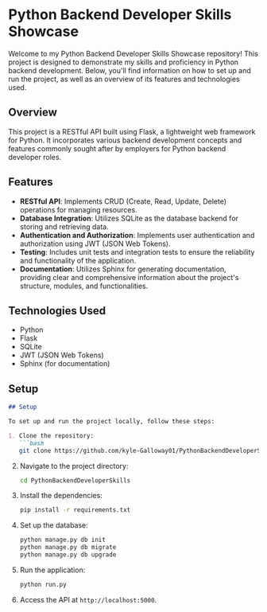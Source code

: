 # Python Backend Developer Skills Showcase

Welcome to my Python Backend Developer Skills Showcase repository! This project is designed to demonstrate my skills and proficiency in Python backend development. Below, you'll find information on how to set up and run the project, as well as an overview of its features and technologies used.

## Overview

This project is a RESTful API built using Flask, a lightweight web framework for Python. It incorporates various backend development concepts and features commonly sought after by employers for Python backend developer roles.

## Features

- **RESTful API**: Implements CRUD (Create, Read, Update, Delete) operations for managing resources.
- **Database Integration**: Utilizes SQLite as the database backend for storing and retrieving data.
- **Authentication and Authorization**: Implements user authentication and authorization using JWT (JSON Web Tokens).
- **Testing**: Includes unit tests and integration tests to ensure the reliability and functionality of the application.
- **Documentation**: Utilizes Sphinx for generating documentation, providing clear and comprehensive information about the project's structure, modules, and functionalities.

## Technologies Used

- Python
- Flask
- SQLite
- JWT (JSON Web Tokens)
- Sphinx (for documentation)

## Setup

```markdown
## Setup

To set up and run the project locally, follow these steps:

1. Clone the repository:
   ```bash
   git clone https://github.com/kyle-Galloway01/PythonBackendDeveloperSkills.git
   ```

2. Navigate to the project directory:
   ```bash
   cd PythonBackendDeveloperSkills
   ```

3. Install the dependencies:
   ```bash
   pip install -r requirements.txt
   ```

4. Set up the database:
   ```bash
   python manage.py db init
   python manage.py db migrate
   python manage.py db upgrade
   ```

5. Run the application:
   ```bash
   python run.py
   ```

6. Access the API at `http://localhost:5000`.
```


